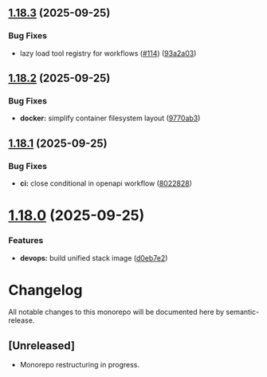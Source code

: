 ## [1.18.3](https://github.com/yamshy/resume-assistant/compare/v1.18.2...v1.18.3) (2025-09-25)


### Bug Fixes

* lazy load tool registry for workflows ([#114](https://github.com/yamshy/resume-assistant/issues/114)) ([93a2a03](https://github.com/yamshy/resume-assistant/commit/93a2a03a1945533ab8bac3cb4003aaff374926bc))

## [1.18.2](https://github.com/yamshy/resume-assistant/compare/v1.18.1...v1.18.2) (2025-09-25)


### Bug Fixes

* **docker:** simplify container filesystem layout ([9770ab3](https://github.com/yamshy/resume-assistant/commit/9770ab301d72c3953a983d1c1f5b01f94801081f))

## [1.18.1](https://github.com/yamshy/resume-assistant/compare/v1.18.0...v1.18.1) (2025-09-25)


### Bug Fixes

* **ci:** close conditional in openapi workflow ([8022828](https://github.com/yamshy/resume-assistant/commit/80228287623ee89700811bc76e97bfc8eaaee543))

# [1.18.0](https://github.com/yamshy/resume-assistant/compare/v1.17.0...v1.18.0) (2025-09-25)


### Features

* **devops:** build unified stack image ([d0eb7e2](https://github.com/yamshy/resume-assistant/commit/d0eb7e266fa296ffdc70908bea99970f55846858))

# Changelog

All notable changes to this monorepo will be documented here by semantic-release.

## [Unreleased]
- Monorepo restructuring in progress.
